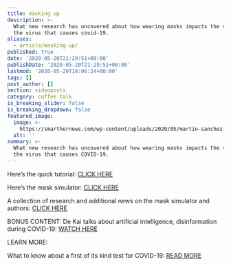 ```yaml
---
title: masking up
description: >-
  What new research has uncovered about how wearing masks impacts the spread of
  the virus that causes covid-19.
aliases:
  - article/masking-up/
published: true
date: '2020-05-20T21:29:51+00:00'
publishDate: '2020-05-20T21:29:51+00:00'
lastmod: '2020-05-29T18:06:24+00:00'
tags: []
post_author: []
section: videoposts
category: coffee talk
is_breaking_slider: false
is_breaking_dropdown: false
featured_image:
  image: >-
    https://smarthernews.com/wp-content/uploads/2020/05/martin-sanchez-_FNQgT-CjWU-unsplash-min-1024x683.jpg
  alt: ''
summary: >-
  What new research has uncovered about how wearing masks impacts the spread of
  the virus that causes COVID-19.
---
```

Here’s the quick tutorial: [CLICK HERE](\"https://www.youtube.com/watch?v=yfeW2l8G_W4&feature=youtu.be\")

Here’s the mask simulator: [CLICK HERE](\"http://dek.ai/masksim/\")

A collection of research and additional news on the mask simulator and authors: [CLICK HERE](\"http://dek.ai/masks4all/index.html\")

BONUS CONTENT: De Kai talks about artificial intelligence, disinformation during COVID-19: [WATCH HERE](\"https://youtu.be/mFvghdU-Kps\")

LEARN MORE:

What to know about a first of its kind test for COVID-19: [READ MORE](\"https://smarthernews.com/first-antigen-test/\")